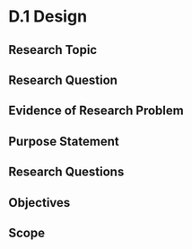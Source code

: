 # D.1 Design

## Research Topic

## Research Question

## Evidence of Research Problem

## Purpose Statement

## Research Questions

## Objectives

## Scope
